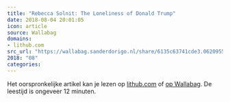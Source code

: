 ```yaml
---
title: "Rebecca Solnit: The Loneliness of Donald Trump"
date: 2018-08-04 20:01:05
icon: article
source: Wallabag
domains:
- lithub.com
src_url: "https://wallabag.sanderdorigo.nl/share/6135c63741cde3.06209557"
2018: "08"
categories:
---
```

Het oorspronkelijke artikel kan je lezen op [lithub.com](https://lithub.com/rebecca-solnit-the-loneliness-of-donald-trump/) of [op Wallabag](https://wallabag.sanderdorigo.nl/share/6135c63741cde3.06209557). De leestijd is ongeveer 12 minuten.